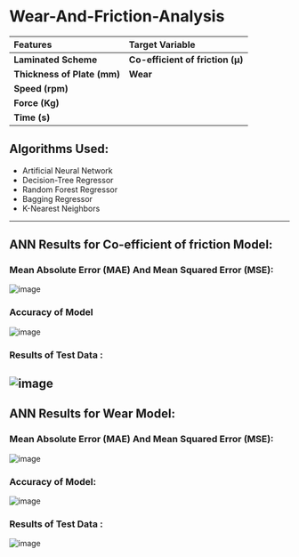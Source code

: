 # Wear-And-Friction-Analysis

| **Features**           | **Target Variable**          |
|:-----------------------|:----------------------------|
| **Laminated Scheme**   | **Co-efficient of friction (µ)** |
| **Thickness of Plate (mm)** | **Wear**              |
| **Speed (rpm)**        |                              |
| **Force (Kg)**         |                              |
| **Time (s)**           |                              |

## Algorithms Used:
- Artificial Neural Network
- Decision-Tree Regressor
- Random Forest Regressor
- Bagging Regressor
- K-Nearest Neighbors
------------------------------------------------------------------------------------------------------------------
## ANN Results for Co-efficient of friction Model:
### Mean Absolute Error (MAE) And Mean Squared Error (MSE):
![image](https://user-images.githubusercontent.com/90677720/205062778-868e85e3-31c0-48bd-b79b-17a1dfd7b048.png)

### Accuracy of Model
![image](https://user-images.githubusercontent.com/90677720/205062886-0bf69e49-9eb0-4c86-a4df-bb8a079f4fdf.png)
### Results of Test Data :
![image](https://user-images.githubusercontent.com/90677720/205063216-8db3ea3e-a4da-43fb-8144-d7ec91eb2fca.png)
------------------------------------------------------------------------------------------------------------------
## ANN Results for Wear Model:
### Mean Absolute Error (MAE) And Mean Squared Error (MSE):
![image](https://user-images.githubusercontent.com/90677720/205066337-9a2d9285-cafe-4003-97be-f2c7b4386b36.png)

### Accuracy of Model:
![image](https://user-images.githubusercontent.com/90677720/205064270-81dc2fcf-d553-4c83-8c4e-c3a07e299bcd.png)
### Results of Test Data :
![image](https://user-images.githubusercontent.com/90677720/205064308-52fe172d-d634-4435-90ed-491ffee91422.png)
